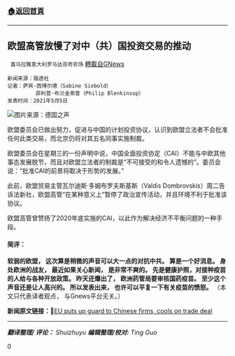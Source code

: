 ###  [:house:返回首頁](https://github.com/ourhimalayas/txt)
---

## 欧盟高管放慢了对中（共）国投资交易的推动
` 喜马拉雅意大利罗马达芬奇农场` [轉載自GNews](https://gnews.org/zh-hans/1177103/)

```
新闻来源：路透社
记者：萨宾·西博尔德（Sabine Siebold）
         菲利普·布兰金索普（Philip Blenkinsop）
发表时间：2021年5月5日
```


![]()![](https://gnews-media-offload.s3.amazonaws.com/wp-content/uploads/2021/05/05183534/53696511_101.jpg)图片来源：德国之声

欧盟委员会已做出努力，促进与中国的计划投资协议，认识到欧盟立法者不会批准任何此类交易，而北京仍将对其五名同事实施制裁。

欧盟委员会在星期三的一份声明中说，中国全面投资协定（CAI）不能与中欧其他事态发展脱节，而且对欧盟立法者的制裁是“不可接受的和令人遗憾的”。委员会说：“批准CAI的前景将取决于形势的发展。”

此前，欧盟贸易主管瓦尔迪斯·多姆布罗夫斯基斯（Valdis Dombrovskis）周二告诉法新社，欧盟高管“在某种意义上”暂停了政治宣传活动，并且环境不利于批准该协议。

欧盟高管曾赞扬了2020年底实施的CAI，以此作为解决经济不平衡问题的一种手段。

#### 简评： 

**软弱的欧盟， 这次算是稍微的声音可以大一点的对抗中共。 算是一个好消息。 身处欧洲的战友， 最近如果关心新闻， 是非常不爽的。 先是健康护照，对接种疫苗的人给与各种开放政策。 昨天还爆出了， 欧洲药管局要审核国药疫苗。 至少这个声音还是让人高兴的。 所以发表出来， 也许可以平复一下有关疫苗的愤怒。**
（本文只代表译者观点， 与Gnews平台无关。）

**新闻原文链接：**🔗[EU puts up guard to Chinese firms, cools on trade deal](https://www.reuters.com/world/china/eu-executive-slows-push-china-investment-deal-2021-05-05/)

* * *

***翻译整理/ 评论：** Shuizhuyu **编辑整理/校对:** Ting Guo*

0
